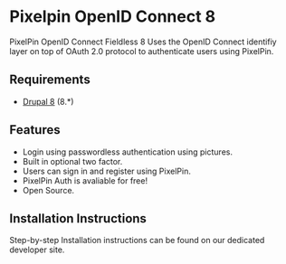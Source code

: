 Pixelpin OpenID Connect 8
=============
PixelPin OpenID Connect Fieldless 8 Uses the OpenID Connect identifiy layer on top of OAuth 2.0 protocol to authenticate users using PixelPin.

Requirements
------------
* [Drupal 8](https://www.drupal.org/download) (8.*)

Features
--------
* Login using passwordless authentication using pictures.
* Built in optional two factor.
* Users can sign in and register using PixelPin.
* PixelPin Auth is avaliable for free!
* Open Source.

Installation Instructions
------------
Step-by-step Installation instructions can be found on our dedicated developer site.